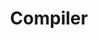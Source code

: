 ---
title: "Compiler"
layout: category
permalink: /cs/compiler/
author_profile: true
sidebar_main: true
taxonomy: Compiler
---